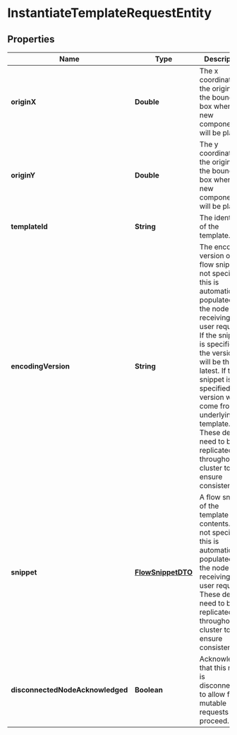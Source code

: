 
# InstantiateTemplateRequestEntity

## Properties
Name | Type | Description | Notes
------------ | ------------- | ------------- | -------------
**originX** | **Double** | The x coordinate of the origin of the bounding box where the new components will be placed. |  [optional]
**originY** | **Double** | The y coordinate of the origin of the bounding box where the new components will be placed. |  [optional]
**templateId** | **String** | The identifier of the template. |  [optional]
**encodingVersion** | **String** | The encoding version of the flow snippet. If not specified, this is automatically populated by the node receiving the user request. If the snippet is specified, the version will be the latest. If the snippet is not specified, the version will come from the underlying template. These details need to be replicated throughout the cluster to ensure consistency. |  [optional]
**snippet** | [**FlowSnippetDTO**](FlowSnippetDTO.md) | A flow snippet of the template contents. If not specified, this is automatically populated by the node receiving the user request. These details need to be replicated throughout the cluster to ensure consistency. |  [optional]
**disconnectedNodeAcknowledged** | **Boolean** | Acknowledges that this node is disconnected to allow for mutable requests to proceed. |  [optional]



